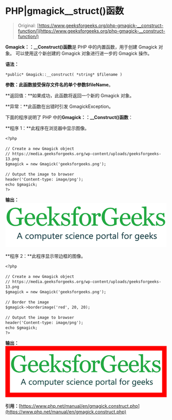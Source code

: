 # PHP|gmagick__struct()函数

> Original: [https://www.geeksforgeeks.org/php-gmagick-__construct-function/](https://www.geeksforgeeks.org/php-gmagick-__construct-function/)

**Gmagick：：__Construct()函数**是 PHP 中的内置函数，用于创建 Gmagick 对象。 可以使用这个新创建的 Gmagick 对象进行进一步的 Gmagick 操作。

**语法：**

```
*public* Gmagick::__construct( *string* $filename )
```

**参数：**此函数接受保存文件名的单个参数**$fileName**。

**返回值：**如果成功，此函数将返回一个新的 Gmagick 对象。

**异常：**此函数在出错时引发 GmagickException。

下面的程序说明了 PHP 中的**Gmagick：：__Construct()函数**：

**程序 1：**此程序在浏览器中显示图像。

```
<?php

// Create a new Gmagick object
// https://media.geeksforgeeks.org/wp-content/uploads/geeksforgeeks-13.png
$gmagick = new Gmagick('geeksforgeeks.png');

// Output the image to browser
header('Content-type: image/png');  
echo $gmagick;  
?>
```

**输出：**
![](img/07c99ec29e7a50fc3ea91a9d4a8d2f31.png)

**程序 2：**此程序显示带边框的图像。

```
<?php

// Create a new Gmagick object
// https://media.geeksforgeeks.org/wp-content/uploads/geeksforgeeks-13.png
$gmagick = new Gmagick('geeksforgeeks.png');

// Border the image
$gmagick->borderimage('red', 20, 20);

// Output the image to browser
header('Content-type: image/png');  
echo $gmagick;  
?>  
```

**输出：**
![](img/d30eea22ec2d2a97ef734c0d04c4d352.png)

**引用：**[https://www.php.net/manual/en/gmagick.construct.php](https://www.php.net/manual/en/gmagick.construct.php)
